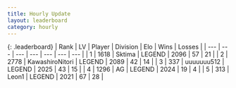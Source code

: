 ```yaml
---
title: Hourly Update
layout: leaderboard
category: hourly
---
```


{: .leaderboard}
| Rank | LV | Player | Division | Elo | Wins | Losses |
| --- | --- | --- | --- | --- | --- | --- |
| <span data-change="0">1</span> | 1618 | <span title="ID: 353063">Sktima</span> | LEGEND | <span data-change="0">2096</span> | <span data-change="0">57</span> | <span data-change="0">21</span> |
| <span data-change="0">2</span> | 2778 | <span title="ID: 164871">KawashiroNitori</span> | LEGEND | <span data-change="0">2089</span> | <span data-change="0">42</span> | <span data-change="0">14</span> |
| <span data-change="0">3</span> | 337 | <span title="ID: 655022">uuuuuuu512</span> | LEGEND | <span data-change="0">2025</span> | <span data-change="0">43</span> | <span data-change="0">15</span> |
| <span data-change="0">4</span> | 1296 | <span title="ID: 433216">AG</span> | LEGEND | <span data-change="0">2024</span> | <span data-change="0">19</span> | <span data-change="0">4</span> |
| <span data-change="0">5</span> | 313 | <span title="ID: 538611">Leon1</span> | LEGEND | <span data-change="0">2021</span> | <span data-change="0">67</span> | <span data-change="0">28</span> |